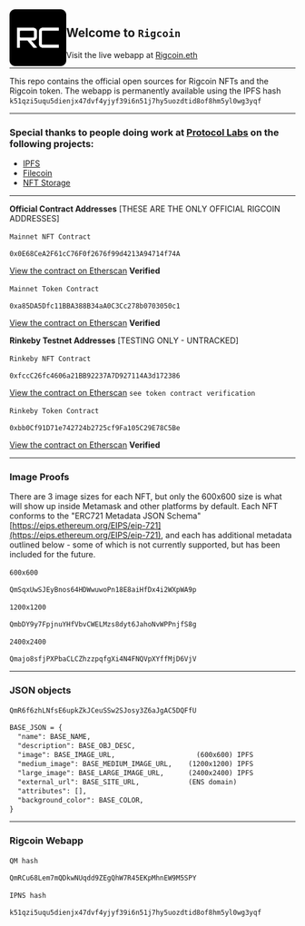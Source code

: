 
<img align="left" width="100" height="100" alt="Rigcoin Logo" src="logo.png">

## Welcome to `Rigcoin`
Visit the live webapp at [Rigcoin.eth](https://rigcoin.eth)

---

This repo contains the official open sources for Rigcoin NFTs and the Rigcoin token. The webapp is permanently available using the IPFS hash `k51qzi5uqu5dienjx47dvf4yjyf39i6n51j7hy5uozdtid8of8hm5yl0wg3yqf`

---

### Special thanks to people doing work at [Protocol Labs](https://protocol.ai/) on the following projects:
- [IPFS](https://ipfs.io/)
- [Filecoin](https://docs.filecoin.io/about-filecoin/ipfs-and-filecoin/)
- [NFT Storage](https://nft.storage/)

---

**Official Contract Addresses** [THESE ARE THE ONLY OFFICIAL RIGCOIN ADDRESSES]

`Mainnet NFT Contract`
```
0x0E68CeA2F61cC76F0f2676f99d4213A94714f74A
```
[View the contract on Etherscan](https://etherscan.io/address/0x0E68CeA2F61cC76F0f2676f99d4213A94714f74A) **Verified**

`Mainnet Token Contract`
```
0xa85DA5Dfc11BBA388B34aA0C3Cc278b0703050c1
```
[View the contract on Etherscan](https://etherscan.io/address/0xa85DA5Dfc11BBA388B34aA0C3Cc278b0703050c1) **Verified**


**Rinkeby Testnet Addresses** [TESTING ONLY - UNTRACKED]

`Rinkeby NFT Contract`
```
0xfccC26fc4606a21BB92237A7D927114A3d172386
```
[View the contract on Etherscan](https://rinkeby.etherscan.io/address/0xfccC26fc4606a21BB92237A7D927114A3d172386) `see token contract verification`

`Rinkeby Token Contract`
```
0xbb0Cf91D71e742724b2725cf9Fa105C29E78C5Be
```
[View the contract on Etherscan](https://rinkeby.etherscan.io/address/0xbb0Cf91D71e742724b2725cf9Fa105C29E78C5Be) **Verified**

---

### Image Proofs
There are 3 image sizes for each NFT, but only the 600x600 size is what
will show up inside Metamask and other platforms by default. Each NFT conforms to the
"ERC721 Metadata JSON Schema" [https://eips.ethereum.org/EIPS/eip-721](https://eips.ethereum.org/EIPS/eip-721), and each has
additional metadata outlined below - some of which is not currently supported, but
has been included for the future.


`600x600`
```
QmSqxUwSJEyBnos64HDWwuwoPn18E8aiHfDx4i2WXpWA9p
```

`1200x1200`
```
QmbDY9y7FpjnuYHfVbvCWELMzs8dyt6JahoNvWPPnjfS8g
```

`2400x2400`
```
Qmajo8sfjPXPbaCLCZhzzpqfgXi4N4FNQVpXYffMjD6VjV
```

---

### JSON objects

```
QmR6f6zhLNfsE6upkZkJCeuSSw2SJosy3Z6aJgAC5DQFfU
```

```
BASE_JSON = {
  "name": BASE_NAME,
  "description": BASE_OBJ_DESC,            
  "image": BASE_IMAGE_URL,                    (600x600) IPFS
  "medium_image": BASE_MEDIUM_IMAGE_URL,    (1200x1200) IPFS
  "large_image": BASE_LARGE_IMAGE_URL,      (2400x2400) IPFS
  "external_url": BASE_SITE_URL,            (ENS domain)
  "attributes": [],
  "background_color": BASE_COLOR,
}
```

---

### Rigcoin Webapp

`QM hash`
```
QmRCu68Lem7mQDkwNUqdd9ZEgQhW7R45EKpMhnEW9M5SPY
```

`IPNS hash`
```
k51qzi5uqu5dienjx47dvf4yjyf39i6n51j7hy5uozdtid8of8hm5yl0wg3yqf
```
